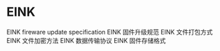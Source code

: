# EINK
EINK fireware update specification
EINK 固件升级规范
EINK 文件打包方式
EINK 文件加密方法
EINK 数据传输协议
EINK 固件存储格式